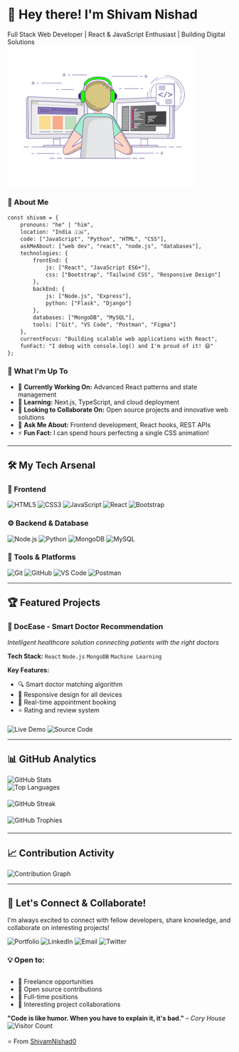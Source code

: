 <h1 class="center">👋 Hey there! I'm Shivam Nishad</h1>
        
<div>Full Stack Web Developer | React & JavaScript Enthusiast | Building Digital Solutions</div>

<img class="right" alt="Coding" width="420" src="https://raw.githubusercontent.com/devSouvik/devSouvik/master/gif3.gif">

<h3>🚀 About Me</h3>

<pre><code>const shivam = {
    pronouns: "he" | "him",
    location: "India 🇮🇳",
    code: ["JavaScript", "Python", "HTML", "CSS"],
    askMeAbout: ["web dev", "react", "node.js", "databases"],
    technologies: {
        frontEnd: {
            js: ["React", "JavaScript ES6+"],
            css: ["Bootstrap", "Tailwind CSS", "Responsive Design"]
        },
        backEnd: {
            js: ["Node.js", "Express"],
            python: ["Flask", "Django"]
        },
        databases: ["MongoDB", "MySQL"],
        tools: ["Git", "VS Code", "Postman", "Figma"]
    },
    currentFocus: "Building scalable web applications with React",
    funFact: "I debug with console.log() and I'm proud of it! 😄"
};</code></pre>

<h3>🎯 What I'm Up To</h3>
        <ul>
            <li>🔭 <strong>Currently Working On:</strong> Advanced React patterns and state management</li>
            <li>🌱 <strong>Learning:</strong> Next.js, TypeScript, and cloud deployment</li>
            <li>👯 <strong>Looking to Collaborate On:</strong> Open source projects and innovative web solutions</li>
            <li>💭 <strong>Ask Me About:</strong> Frontend development, React hooks, REST APIs</li>
            <li>⚡ <strong>Fun Fact:</strong> I can spend hours perfecting a single CSS animation!</li>
        </ul>

<hr>
<h2 class="center">🛠️ My Tech Arsenal</h2>

<div class="tech-section">
            <h3 class="center">🎨 Frontend</h3>
            <div class="center badges-container">
                <img class="badge" src="https://img.shields.io/badge/HTML5-E34F26?style=for-the-badge&logo=html5&logoColor=white" alt="HTML5">
                <img class="badge" src="https://img.shields.io/badge/CSS3-1572B6?style=for-the-badge&logo=css3&logoColor=white" alt="CSS3">
                <img class="badge" src="https://img.shields.io/badge/JavaScript-F7DF1E?style=for-the-badge&logo=javascript&logoColor=black" alt="JavaScript">
                <img class="badge" src="https://img.shields.io/badge/React-20232A?style=for-the-badge&logo=react&logoColor=61DAFB" alt="React">
                <img class="badge" src="https://img.shields.io/badge/Bootstrap-563D7C?style=for-the-badge&logo=bootstrap&logoColor=white" alt="Bootstrap">
            </div>

<h3 class="center">⚙️ Backend & Database</h3>
            <div class="center badges-container">
                <img class="badge" src="https://img.shields.io/badge/Node.js-43853D?style=for-the-badge&logo=node.js&logoColor=white" alt="Node.js">
                <img class="badge" src="https://img.shields.io/badge/Python-3776AB?style=for-the-badge&logo=python&logoColor=white" alt="Python">
                <img class="badge" src="https://img.shields.io/badge/MongoDB-4EA94B?style=for-the-badge&logo=mongodb&logoColor=white" alt="MongoDB">
                <img class="badge" src="https://img.shields.io/badge/MySQL-005C84?style=for-the-badge&logo=mysql&logoColor=white" alt="MySQL">
            </div>

<h3 class="center">🔧 Tools & Platforms</h3>
            <div class="center badges-container">
                <img class="badge" src="https://img.shields.io/badge/Git-F05032?style=for-the-badge&logo=git&logoColor=white" alt="Git">
                <img class="badge" src="https://img.shields.io/badge/GitHub-100000?style=for-the-badge&logo=github&logoColor=white" alt="GitHub">
                <img class="badge" src="https://img.shields.io/badge/VS_Code-0078D4?style=for-the-badge&logo=visual%20studio%20code&logoColor=white" alt="VS Code">
                <img class="badge" src="https://img.shields.io/badge/Postman-FF6C37?style=for-the-badge&logo=postman&logoColor=white" alt="Postman">
            </div>
        </div>

<hr>
<h2 class="center">🏆 Featured Projects</h2>

<div class="project-card">
            <h3>🏥 DocEase - Smart Doctor Recommendation</h3>
            <p><em>Intelligent healthcare solution connecting patients with the right doctors</em></p>
            
<p><strong>Tech Stack:</strong> <code>React</code> <code>Node.js</code> <code>MongoDB</code> <code>Machine Learning</code></p>
            
<div class="feature-list">
                <strong>Key Features:</strong>
                <ul>
                    <li>🔍 Smart doctor matching algorithm</li>
                    <li>📱 Responsive design for all devices</li>
                    <li>💬 Real-time appointment booking</li>
                    <li>⭐ Rating and review system</li>
                </ul>
            </div>
            
<div style="margin-top: 20px;">
                <img src="https://doceasee.netlify.app" alt="Live Demo">
                <img src="https://img.shields.io/badge/Source-Code-black?style=for-the-badge&logo=github" alt="Source Code">
            </div>
        </div>
<hr>

<h2 class="center">📊 GitHub Analytics</h2>

<div class="stats-container">
            <img src="https://github-readme-stats.vercel.app/api?username=ShivamNishad0&show_icons=true&theme=tokyonight&include_all_commits=true&count_private=true" alt="GitHub Stats" /><br>
            <img src="https://github-readme-stats.vercel.app/api/top-langs/?username=ShivamNishad0&layout=compact&langs_count=8&theme=tokyonight" alt="Top Languages" />
        </div>

<div class="center" style="margin: 20px 0;">
            <img src="https://github-readme-streak-stats.herokuapp.com/?user=ShivamNishad0&theme=tokyonight" alt="GitHub Streak" />
        </div>

<div class="center" style="margin: 20px 0;">
            <img src="https://github-profile-trophy.vercel.app/?username=ShivamNishad0&theme=tokyonight&no-frame=true&row=1&column=7" alt="GitHub Trophies"/>
        </div>

<hr>
<h2 class="center">📈 Contribution Activity</h2>

<div class="center">
            <img src="https://github-readme-activity-graph.vercel.app/graph?username=ShivamNishad0&theme=tokyo-night&hide_border=true" alt="Contribution Graph" />
        </div>

<hr>

<div class="connect-section">
            <h2 class="center">🤝 Let's Connect & Collaborate!</h2>
            
<p class="center">I'm always excited to connect with fellow developers, share knowledge, and collaborate on interesting projects!</p>
            
<div class="center badges-container">
                <img class="badge" src="https://img.shields.io/badge/Portfolio-FF5722?style=for-the-badge&logo=firefox&logoColor=white" alt="Portfolio">
                <img class="badge" src="https://img.shields.io/badge/LinkedIn-0A66C2?style=for-the-badge&logo=linkedin&logoColor=white" alt="LinkedIn">
                <img class="badge" src="https://img.shields.io/badge/Email-D14836?style=for-the-badge&logo=gmail&logoColor=white" alt="Email">
                <img class="badge" src="https://img.shields.io/badge/Twitter-1DA1F2?style=for-the-badge&logo=twitter&logoColor=white" alt="Twitter">
            </div>
            
<h3 class="center">💡 Open to:</h3>
            <ul style="text-align: left; display: inline-block;">
                <li>🚀 Freelance opportunities</li>
                <li>🤝 Open source contributions</li>
                <li>💼 Full-time positions</li>
                <li>🎯 Interesting project collaborations</li>
            </ul>
        </div>

<div class="footer">
            <div class="quote">
                <strong>"Code is like humor. When you have to explain it, it's bad."</strong> <em>– Cory House</em>
            </div>
            
<img src="https://komarev.com/ghpvc/?username=ShivamNishad0&label=Profile%20views&color=0e75b6&style=flat" alt="Visitor Count">
            <br><br>
            ⭐️ From <a href="https://github.com/ShivamNishad0">ShivamNishad0</a>
        </div>
    </div>
